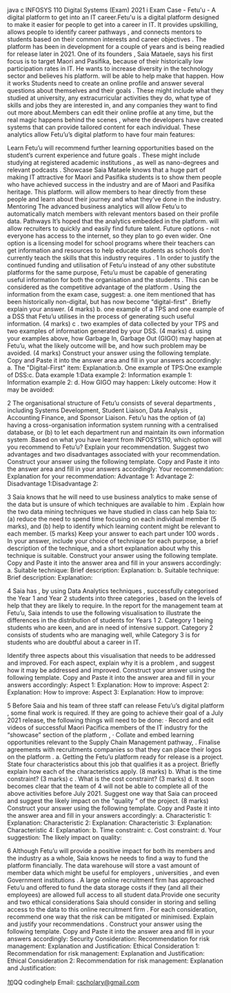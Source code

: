 java c INFOSYS 110 Digital Systems (Exam) 2021 i Exam Case - Fetu'u - A digital platform to get into an IT career.Fetu'u is a digital platform designed to make it easier for people to get into a career in IT. It provides upskilling, allows people to identify career pathways , and connects mentors to students based on their common interests and career objectives . The platform has been in development for a couple of years and is being readied for release later in 2021. One of its founders , Saia Mataele, says his first focus is to target Maori and Pasifika, because of their historically low participation rates in IT. He wants to increase diversity in the technology sector and believes his platform. will be able to help make that happen. How it works Students need to create an online profile and answer several questions about themselves and their goals . These might include what they studied at university, any extracurricular activities they do, what type of skills and jobs they are interested in, and any companies they want to find out more about.Members can edit their online profile at any time, but the real magic happens behind the scenes , where the developers have created systems that can provide tailored content for each individual. These analytics allow Fetu’u’s digital platform to have four main features:

Learn Fetu’u will recommend further learning opportunities based on the student’s current experience and future goals . These might include studying at registered academic institutions , as well as nano-degrees and relevant podcasts .
Showcase Saia Mataele knows that a huge part of making IT attractive for Maori and Pasifika students is to show them people who have achieved success in the industry and are of Maori and Pasifika heritage. This platform. will allow members to hear directly from these people and learn about their journey and what they’ve done in the industry.
Mentoring The advanced business analytics will allow Fetu’u to automatically match members with relevant mentors based on their profile data.
Pathways It’s hoped that the analytics embedded in the platform. will allow recruiters to quickly and easily find future talent. Future options - not everyone has access to the internet, so they plan to go even wider. One option is a licensing model for school programs where their teachers can get information and resources to help educate students as schools don’t currently teach the skills that this industry requires .
1 In order to justify the continued funding and utilisation of Fetu’u instead of any other substitute platforms for the same purpose, Fetu’u must be capable of generating useful information for both the organisation and the students . This can be considered as the competitive advantage of the platform . Using the information from the exam case, suggest: a. one item mentioned that has been historically non-digital, but has now become “digital-first” . Briefly explain your answer. (4 marks) b. one example of a TPS and one example of a DSS that Fetu’u utilises in the process of generating such useful information. (4 marks) c . two examples of data collected by your TPS and two examples of information generated by your DSS. (4 marks) d. using your examples above, how Garbage In, Garbage Out (GIGO) may happen at Fetu’u, what the likely outcome will be, and how such problem may be avoided. (4 marks) Construct your answer using the following template. Copy and Paste it into the answer area and fill in your answers accordingly: a. The "Digital-First" item: Explanation:b. One example of TPS:One example of DSS:c. Data example 1:Data example 2: Information example 1: Information example 2: d. How GIGO may happen: Likely outcome: How it may be avoided:

2 The organisational structure of Fetu’u consists of several departments , including Systems Development, Student Liaison, Data Analysis , Accounting Finance, and Sponsor Liaison. Fetu’u has the option of (a) having a cross-organisation information system running with a centralised database, or (b) to let each department run and maintain its own information system .Based on what you have learnt from INFOSYS110, which option will you recommend to Fetu’u? Explain your recommendation. Suggest two advantages and two disadvantages associated with your recommendation. Construct your answer using the following template. Copy and Paste it into the answer area and fill in your answers accordingly: Your recommendation: Explanation for your recommendation: Advantage 1: Advantage 2: Disadvantage 1:Disadvantage 2:

3 Saia knows that he will need to use business analytics to make sense of the data but is unsure of which techniques are available to him . Explain how the two data mining techniques we have studied in class can help Saia to:(a) reduce the need to spend time focusing on each individual member (5 marks), and (b) help to identify which learning content might be relevant to each member. (5 marks) Keep your answer to each part under 100 words . In your answer, include your choice of technique for each purpose, a brief description of the technique, and a short explanation about why this technique is suitable. Construct your answer using the following template. Copy and Paste it into the answer area and fill in your answers accordingly: a. Suitable technique: Brief description: Explanation: b. Suitable technique: Brief description: Explanation:

4 Saia has , by using Data Analytics techniques , successfully categorised the Year 1 and Year 2 students into three categories , based on the levels of help that they are likely to require. In the report for the management team at Fetu’u, Saia intends to use the following visualisation to illustrate the differences in the distribution of students for Years 1 2. Category 1 being students who are keen, and are in need of intensive support. Category 2 consists of students who are managing well, while Category 3 is for students who are doubtful about a career in IT.

Identify three aspects about this visualisation that needs to be addressed and improved. For each aspect, explain why it is a problem , and suggest how it may be addressed and improved. Construct your answer using the following template. Copy and Paste it into the answer area and fill in your answers accordingly: Aspect 1: Explanation: How to improve: Aspect 2: Explanation: How to improve: Aspect 3: Explanation: How to improve:

5 Before Saia and his team of three staff can release Fetu’u’s digital platform , some final work is required. If they are going to achieve their goal of a July 2021 release, the following things will need to be done: · Record and edit videos of successful Maori Pacifica members of the IT industry for the “showcase” section of the platform , · Collate and embed learning opportunities relevant to the Supply Chain Management pathway, . Finalise agreements with recruitments companies so that they can place their logos on the platform . a. Getting the Fetu’u platform ready for release is a project. State four characteristics about this job that qualifies it as a project. Briefly explain how each of the characteristics apply. (8 marks) b. What is the time constraint? (3 marks) c . What is the cost constraint? (3 marks) d. It soon becomes clear that the team of 4 will not be able to complete all of the above activities before July 2021. Suggest one way that Saia can proceed and suggest the likely impact on the "quality ” of the project. (8 marks) Construct your answer using the following template. Copy and Paste it into the answer area and fill in your answers accordingly: a. Characteristic 1: Explanation: Characteristic 2: Explanation: Characteristic 3: Explanation: Characteristic 4: Explanation: b. Time constraint: c. Cost constraint: d. Your suggestion: The likely impact on quality:

6 Although Fetu’u will provide a positive impact for both its members and the industry as a whole, Saia knows he needs to find a way to fund the platform financially. The data warehouse will store a vast amount of member data which might be useful for employers , universities , and even Government institutions . A large online recruitment firm has approached Fetu’u and offered to fund the data storage costs if they (and all their employees) are allowed full access to all student data.Provide one security and two ethical considerations Saia should consider in storing and selling access to the data to this online recruitment firm . For each consideration, recommend one way that the risk can be mitigated or minimised. Explain and justify your recommendations . Construct your answer using the following template. Copy and Paste it into the answer area and fill in your answers accordingly: Security Consideration: Recommendation for risk management: Explanation and Justification: Ethical Consideration 1: Recommendation for risk management: Explanation and Justification: Ethical Consideration 2: Recommendation for risk management: Explanation and Justification:

加QQ codinghelp Email: cscholary@gmail.com

